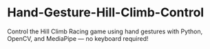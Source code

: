 # Hand-Gesture-Hill-Climb-Control
Control the Hill Climb Racing game using hand gestures with Python, OpenCV, and MediaPipe — no keyboard required!
